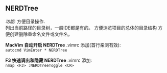 


## NERDTree
 
*功能:* 方便目录操作.  
        列出当前路径的目录树，一般IDE都是有的。
方便浏览项目的总体的目录结构
方便创建删除重命名文件或文件名。

**MacVim 自动开启 NERDTree**
 .vimrc 添加(首行亲测有效):  
`autocmd VimEnter * NERDTree` 
 
**F3 快速调出和隐藏 NERDTree**
.vimrc 添加:  
`nmap <F3> :NERDTreeToggle <CR>`
 